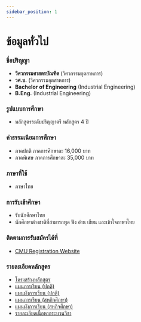 ```yaml
---
sidebar_position: 1
---
```


# ข้อมูลทั่วไป

### ชื่อปริญญา

- **วิศวกรรมศาสตรบัณฑิต** (วิศวกรรมอุตสาหการ)
- **วศ.บ.** (วิศวกรรมอุตสาหการ)
- **Bachelor of Engineering** (Industrial Engineering)
- **B.Eng.** (Industrial Engineering)

### รูปแบบการศึกษา

- หลักสูตรระดับปริญญาตรี หลักสูตร 4 ปี

### ค่าธรรมเนียมการศึกษา

- ภาคปกติ ภาคการศึกษาละ 16,000 บาท
- ภาคพิเศษ ภาคการศึกษาละ 35,000 บาท

### ภาษาที่ใช้

- ภาษาไทย

### การรับเข้าศึกษา

- รับนักศึกษาไทย
- นักศึกษาต่างชาติที่สามารถพูด ฟัง อ่าน เขียน และเข้าใจภาษาไทย

### ติดตามการรับสมัครได้ที่

- [CMU Registration Website](https://www1.reg.cmu.ac.th/ugradapply)

### รายละเอียดหลักสูตร

- [โครงสร้างหลักสูตร](/files/undergrad_th/structure.pdf)
- [แผนการเรียน (ปกติ) ](/files/undergrad_th/study_plan_regular.pdf)
- [แผนผังการเรียน (ปกติ)](/files/undergrad_th/study_plan_chart_regular.pdf)
- [แผนการเรียน (สหกิจศึกษา)](/files/undergrad_th/study_plan_coop.pdf)
- [แผนผังการเรียน (สหกิจศึกษา)](/files/undergrad_th/study_plan_chart_coop.pdf)
- [รายละเอียดเนื้อหากระบวนวิชา](/files/undergrad_th/course_des.pdf)
